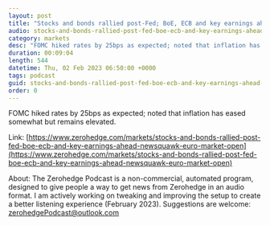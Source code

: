 ```yaml
---
layout: post
title: "Stocks and bonds rallied post-Fed; BoE, ECB and key earnings ahead - Newsquawk Euro Market Open"
audio: stocks-and-bonds-rallied-post-fed-boe-ecb-and-key-earnings-ahead-newsquawk-euro-market-open-0
category: markets
desc: "FOMC hiked rates by 25bps as expected; noted that inflation has eased somewhat but remains elevated."
duration: 00:09:04
length: 544
datetime: Thu, 02 Feb 2023 06:50:00 +0000
tags: podcast
guid: stocks-and-bonds-rallied-post-fed-boe-ecb-and-key-earnings-ahead-newsquawk-euro-market-open-0
order: 0
---
```

FOMC hiked rates by 25bps as expected; noted that inflation has eased somewhat but remains elevated.

Link: [https://www.zerohedge.com/markets/stocks-and-bonds-rallied-post-fed-boe-ecb-and-key-earnings-ahead-newsquawk-euro-market-open](https://www.zerohedge.com/markets/stocks-and-bonds-rallied-post-fed-boe-ecb-and-key-earnings-ahead-newsquawk-euro-market-open)

About: The Zerohedge Podcast is a non-commercial, automated program, designed to give people a way to get news from Zerohedge in an audio format.  I am actively working on tweaking and improving the setup to create a better listening experience (February 2023).  Suggestions are welcome: [zerohedgePodcast@outlook.com](mailto:zerohedgePodcast@outlook.com)